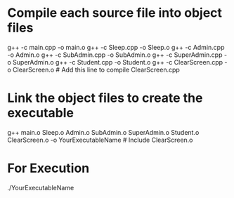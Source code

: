 # Compile each source file into object files
g++ -c main.cpp -o main.o
g++ -c Sleep.cpp -o Sleep.o
g++ -c Admin.cpp -o Admin.o
g++ -c SubAdmin.cpp -o SubAdmin.o
g++ -c SuperAdmin.cpp -o SuperAdmin.o
g++ -c Student.cpp -o Student.o
g++ -c ClearScreen.cpp -o ClearScreen.o  # Add this line to compile ClearScreen.cpp

# Link the object files to create the executable
g++ main.o Sleep.o Admin.o SubAdmin.o SuperAdmin.o Student.o ClearScreen.o -o YourExecutableName  # Include ClearScreen.o

# For Execution
./YourExecutableName
